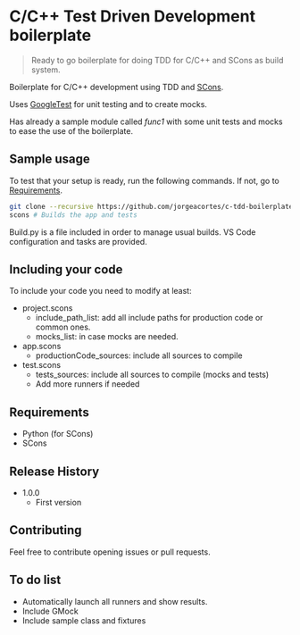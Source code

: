 # C/C++ Test Driven Development boilerplate
> Ready to go boilerplate for doing TDD for C/C++ and SCons as build system.

Boilerplate for C/C++ development using TDD and [SCons](https://github.com/SCons/scons).

Uses [GoogleTest](https://github.com/google/googletest/) for unit testing and to create mocks.

Has already a sample module called _func1_ with some unit tests and mocks to ease the use of the boilerplate.

## Sample usage

To test that your setup is ready, run the following commands. If not, go to [Requirements](#requirements).

```sh
git clone --recursive https://github.com/jorgeacortes/c-tdd-boilerplate
scons # Builds the app and tests
```

Build.py is a file included in order to manage usual builds. VS Code configuration and tasks are provided.

## Including your code

To include your code you need to modify at least:

* project.scons
  * include_path_list: add all include paths for production code or common ones.
  * mocks_list: in case mocks are needed.
* app.scons
  * productionCode_sources: include all sources to compile
* test.scons
  * tests_sources: include all sources to compile (mocks and tests)
  * Add more runners if needed

## Requirements

* Python (for SCons)
* SCons

## Release History

* 1.0.0
    * First version

## Contributing

Feel free to contribute opening issues or pull requests.

## To do list

* Automatically launch all runners and show results.
* Include GMock
* Include sample class and fixtures
